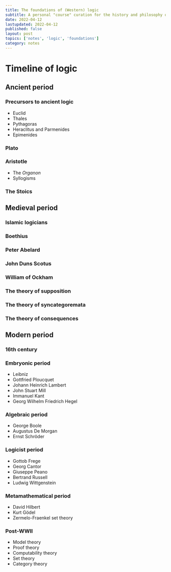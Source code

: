 ```yaml
---
title: The foundations of (Western) logic
subtitle: A personal "course" curation for the history and philosophy of Western logic
date: 2022-04-12
lastupdated: 2022-04-12
published: false
layout: post
topics: ['notes', 'logic', 'foundations']
category: notes
---
```


# Timeline of logic

## Ancient period

### Precursors to ancient logic 
- Euclid
- Thales
- Pythagoras
- Heraclitus and Parmenides 
- Epimenides 

### Plato

### Aristotle
- The *Organon*
- Syllogisms

### The Stoics

## Medieval period

### Islamic logicians
### Boethius
### Peter Abelard
### John Duns Scotus
### William of Ockham
### The theory of supposition
### The theory of syncategoremata
### The theory of consequences

## Modern period

### 16th century
### Embryonic period
- Leibniz
- Gottfried Ploucquet
- Johann Heinrich Lambert
- John Stuart Mill
- Immanuel Kant
- Georg Wilhelm Friedrich Hegel

### Algebraic period
- George Boole
- Augustus De Morgan    
- Ernst Schröder

### Logicist period
- Gottob Frege
- Georg Cantor
- Giuseppe Peano
- Bertrand Russell
- Ludwig Wittgenstein 

### Metamathematical period 
- David Hilbert 
- Kurt Gödel
- Zermelo-Fraenkel set theory

### Post-WWII 
- Model theory
- Proof theory
- Computability theory
- Set theory
- Category theory